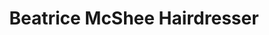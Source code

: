 ---
title: "Beatrice McShee Hairdresser"
url: /edinburgh/beatrice-mcshee-hairdresser/
shop: hairdresser
---
